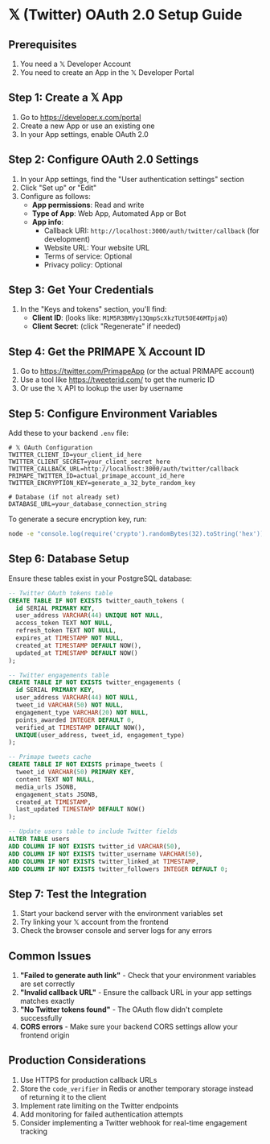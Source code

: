 # 𝕏 (Twitter) OAuth 2.0 Setup Guide

## Prerequisites

1. You need a 𝕏 Developer Account
2. You need to create an App in the 𝕏 Developer Portal

## Step 1: Create a 𝕏 App

1. Go to https://developer.x.com/portal
2. Create a new App or use an existing one
3. In your App settings, enable OAuth 2.0

## Step 2: Configure OAuth 2.0 Settings

1. In your App settings, find the "User authentication settings" section
2. Click "Set up" or "Edit"
3. Configure as follows:
   - **App permissions**: Read and write
   - **Type of App**: Web App, Automated App or Bot
   - **App info**:
     - Callback URI: `http://localhost:3000/auth/twitter/callback` (for development)
     - Website URL: Your website URL
     - Terms of service: Optional
     - Privacy policy: Optional

## Step 3: Get Your Credentials

1. In the "Keys and tokens" section, you'll find:
   - **Client ID**: (looks like: `M1M5R3BMVy13QmpScXkzTUt5OE46MTpjaQ`)
   - **Client Secret**: (click "Regenerate" if needed)

## Step 4: Get the PRIMAPE 𝕏 Account ID

1. Go to https://twitter.com/PrimapeApp (or the actual PRIMAPE account)
2. Use a tool like https://tweeterid.com/ to get the numeric ID
3. Or use the 𝕏 API to lookup the user by username

## Step 5: Configure Environment Variables

Add these to your backend `.env` file:

```env
# 𝕏 OAuth Configuration
TWITTER_CLIENT_ID=your_client_id_here
TWITTER_CLIENT_SECRET=your_client_secret_here
TWITTER_CALLBACK_URL=http://localhost:3000/auth/twitter/callback
PRIMAPE_TWITTER_ID=actual_primape_account_id_here
TWITTER_ENCRYPTION_KEY=generate_a_32_byte_random_key

# Database (if not already set)
DATABASE_URL=your_database_connection_string
```

To generate a secure encryption key, run:
```bash
node -e "console.log(require('crypto').randomBytes(32).toString('hex'))"
```

## Step 6: Database Setup

Ensure these tables exist in your PostgreSQL database:

```sql
-- Twitter OAuth tokens table
CREATE TABLE IF NOT EXISTS twitter_oauth_tokens (
  id SERIAL PRIMARY KEY,
  user_address VARCHAR(44) UNIQUE NOT NULL,
  access_token TEXT NOT NULL,
  refresh_token TEXT NOT NULL,
  expires_at TIMESTAMP NOT NULL,
  created_at TIMESTAMP DEFAULT NOW(),
  updated_at TIMESTAMP DEFAULT NOW()
);

-- Twitter engagements table
CREATE TABLE IF NOT EXISTS twitter_engagements (
  id SERIAL PRIMARY KEY,
  user_address VARCHAR(44) NOT NULL,
  tweet_id VARCHAR(50) NOT NULL,
  engagement_type VARCHAR(20) NOT NULL,
  points_awarded INTEGER DEFAULT 0,
  verified_at TIMESTAMP DEFAULT NOW(),
  UNIQUE(user_address, tweet_id, engagement_type)
);

-- Primape tweets cache
CREATE TABLE IF NOT EXISTS primape_tweets (
  tweet_id VARCHAR(50) PRIMARY KEY,
  content TEXT NOT NULL,
  media_urls JSONB,
  engagement_stats JSONB,
  created_at TIMESTAMP,
  last_updated TIMESTAMP DEFAULT NOW()
);

-- Update users table to include Twitter fields
ALTER TABLE users 
ADD COLUMN IF NOT EXISTS twitter_id VARCHAR(50),
ADD COLUMN IF NOT EXISTS twitter_username VARCHAR(50),
ADD COLUMN IF NOT EXISTS twitter_linked_at TIMESTAMP,
ADD COLUMN IF NOT EXISTS twitter_followers INTEGER DEFAULT 0;
```

## Step 7: Test the Integration

1. Start your backend server with the environment variables set
2. Try linking your 𝕏 account from the frontend
3. Check the browser console and server logs for any errors

## Common Issues

1. **"Failed to generate auth link"** - Check that your environment variables are set correctly
2. **"Invalid callback URL"** - Ensure the callback URL in your app settings matches exactly
3. **"No Twitter tokens found"** - The OAuth flow didn't complete successfully
4. **CORS errors** - Make sure your backend CORS settings allow your frontend origin

## Production Considerations

1. Use HTTPS for production callback URLs
2. Store the `code_verifier` in Redis or another temporary storage instead of returning it to the client
3. Implement rate limiting on the Twitter endpoints
4. Add monitoring for failed authentication attempts
5. Consider implementing a Twitter webhook for real-time engagement tracking 